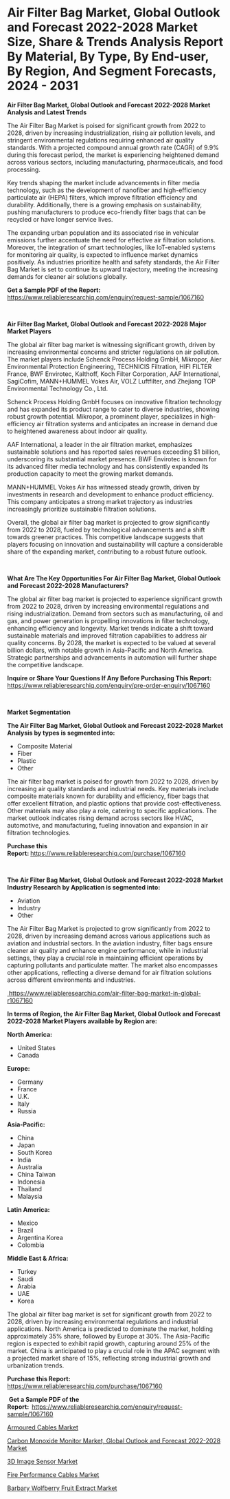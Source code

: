 <p><h1>Air Filter Bag Market, Global Outlook and Forecast 2022-2028 Market Size, Share & Trends Analysis Report By Material, By Type, By End-user, By Region, And Segment Forecasts, 2024 - 2031</h1></p><p><strong>Air Filter Bag Market, Global Outlook and Forecast 2022-2028 Market Analysis and Latest Trends</strong></p>
<p><p>The Air Filter Bag Market is poised for significant growth from 2022 to 2028, driven by increasing industrialization, rising air pollution levels, and stringent environmental regulations requiring enhanced air quality standards. With a projected compound annual growth rate (CAGR) of 9.9% during this forecast period, the market is experiencing heightened demand across various sectors, including manufacturing, pharmaceuticals, and food processing.</p><p>Key trends shaping the market include advancements in filter media technology, such as the development of nanofiber and high-efficiency particulate air (HEPA) filters, which improve filtration efficiency and durability. Additionally, there is a growing emphasis on sustainability, pushing manufacturers to produce eco-friendly filter bags that can be recycled or have longer service lives. </p><p>The expanding urban population and its associated rise in vehicular emissions further accentuate the need for effective air filtration solutions. Moreover, the integration of smart technologies, like IoT-enabled systems for monitoring air quality, is expected to influence market dynamics positively. As industries prioritize health and safety standards, the Air Filter Bag Market is set to continue its upward trajectory, meeting the increasing demands for cleaner air solutions globally.</p></p>
<p><strong>Get a Sample PDF of the Report:&nbsp;</strong> <a href="https://www.reliableresearchiq.com/enquiry/request-sample/1067160?utm_campaign=1087&utm_medium=2&utm_source=Github&utm_content=ia&utm_term=04122024&utm_id=air-filter-bag-market-global-outlook-and-forecast-2022-2028">https://www.reliableresearchiq.com/enquiry/request-sample/1067160</a></p>
<p>&nbsp;</p>
<p><strong>Air Filter Bag Market, Global Outlook and Forecast 2022-2028 Major Market Players</strong></p>
<p><p>The global air filter bag market is witnessing significant growth, driven by increasing environmental concerns and stricter regulations on air pollution. The market players include Schenck Process Holding GmbH, Mikropor, Aier Environmental Protection Engineering, TECHNICIS Filtration, HIFI FILTER France, BWF Envirotec, Kalthoff, Koch Filter Corporation, AAF International, SagiCofim, MANN+HUMMEL Vokes Air, VOLZ Luftfilter, and Zhejiang TOP Environmental Technology Co., Ltd.</p><p>Schenck Process Holding GmbH focuses on innovative filtration technology and has expanded its product range to cater to diverse industries, showing robust growth potential. Mikropor, a prominent player, specializes in high-efficiency air filtration systems and anticipates an increase in demand due to heightened awareness about indoor air quality.</p><p>AAF International, a leader in the air filtration market, emphasizes sustainable solutions and has reported sales revenues exceeding $1 billion, underscoring its substantial market presence. BWF Envirotec is known for its advanced filter media technology and has consistently expanded its production capacity to meet the growing market demands.</p><p>MANN+HUMMEL Vokes Air has witnessed steady growth, driven by investments in research and development to enhance product efficiency. This company anticipates a strong market trajectory as industries increasingly prioritize sustainable filtration solutions.</p><p>Overall, the global air filter bag market is projected to grow significantly from 2022 to 2028, fueled by technological advancements and a shift towards greener practices. This competitive landscape suggests that players focusing on innovation and sustainability will capture a considerable share of the expanding market, contributing to a robust future outlook.</p></p>
<p>&nbsp;</p>
<p><strong>What Are The Key Opportunities For Air Filter Bag Market, Global Outlook and Forecast 2022-2028 Manufacturers?</strong></p>
<p><p>The global air filter bag market is projected to experience significant growth from 2022 to 2028, driven by increasing environmental regulations and rising industrialization. Demand from sectors such as manufacturing, oil and gas, and power generation is propelling innovations in filter technology, enhancing efficiency and longevity. Market trends indicate a shift toward sustainable materials and improved filtration capabilities to address air quality concerns. By 2028, the market is expected to be valued at several billion dollars, with notable growth in Asia-Pacific and North America. Strategic partnerships and advancements in automation will further shape the competitive landscape.</p></p>
<p><strong>Inquire or Share Your Questions If Any Before Purchasing This Report:</strong> <a href="https://www.reliableresearchiq.com/enquiry/pre-order-enquiry/1067160?utm_campaign=1087&utm_medium=2&utm_source=Github&utm_content=ia&utm_term=04122024&utm_id=air-filter-bag-market-global-outlook-and-forecast-2022-2028">https://www.reliableresearchiq.com/enquiry/pre-order-enquiry/1067160</a></p>
<p>&nbsp;</p>
<p><strong>Market Segmentation</strong></p>
<p><strong>The Air Filter Bag Market, Global Outlook and Forecast 2022-2028 Market Analysis by types is segmented into:</strong></p>
<p><ul><li>Composite Material</li><li>Fiber</li><li>Plastic</li><li>Other</li></ul></p>
<p><p>The air filter bag market is poised for growth from 2022 to 2028, driven by increasing air quality standards and industrial needs. Key materials include composite materials known for durability and efficiency, fiber bags that offer excellent filtration, and plastic options that provide cost-effectiveness. Other materials may also play a role, catering to specific applications. The market outlook indicates rising demand across sectors like HVAC, automotive, and manufacturing, fueling innovation and expansion in air filtration technologies.</p></p>
<p><strong>Purchase this Report:&nbsp;</strong><a href="https://www.reliableresearchiq.com/purchase/1067160?utm_campaign=1087&utm_medium=2&utm_source=Github&utm_content=ia&utm_term=04122024&utm_id=air-filter-bag-market-global-outlook-and-forecast-2022-2028">https://www.reliableresearchiq.com/purchase/1067160</a></p>
<p>&nbsp;</p>
<p><strong>The Air Filter Bag Market, Global Outlook and Forecast 2022-2028 Market Industry Research by Application is segmented into:</strong></p>
<p><ul><li>Aviation</li><li>Industry</li><li>Other</li></ul></p>
<p><p>The Air Filter Bag Market is projected to grow significantly from 2022 to 2028, driven by increasing demand across various applications such as aviation and industrial sectors. In the aviation industry, filter bags ensure cleaner air quality and enhance engine performance, while in industrial settings, they play a crucial role in maintaining efficient operations by capturing pollutants and particulate matter. The market also encompasses other applications, reflecting a diverse demand for air filtration solutions across different environments and industries.</p></p>
<p><a href="https://www.reliableresearchiq.com/air-filter-bag-market-in-global-r1067160?utm_campaign=1087&utm_medium=2&utm_source=Github&utm_content=ia&utm_term=04122024&utm_id=air-filter-bag-market-global-outlook-and-forecast-2022-2028">&nbsp;https://www.reliableresearchiq.com/air-filter-bag-market-in-global-r1067160</a></p>
<p><strong>In terms of Region, the Air Filter Bag Market, Global Outlook and Forecast 2022-2028 Market Players available by Region are:</strong></p>
<p>
    <p> <strong> North America: </strong>
        <ul>
            <li>United States</li>
            <li>Canada</li>
        </ul>
        </p> 
    <p> <strong> Europe: </strong>
        <ul>
            <li>Germany</li>
            <li>France</li>
            <li>U.K.</li>
            <li>Italy</li>
            <li>Russia</li>
        </ul>
        </p> 
    <p> <strong> Asia-Pacific: </strong>
        <ul>
            <li>China</li>
            <li>Japan</li>
            <li>South Korea</li>
            <li>India</li>
            <li>Australia</li>
            <li>China Taiwan</li>
            <li>Indonesia</li>
            <li>Thailand</li>
            <li>Malaysia</li>
        </ul>
        </p> 
    <p> <strong> Latin America: </strong>
        <ul>
            <li>Mexico</li>
            <li>Brazil</li>
            <li>Argentina Korea</li>
            <li>Colombia</li>
        </ul>
        </p> 
    <p> <strong> Middle East & Africa: </strong>
        <ul>
            <li>Turkey</li>
            <li>Saudi</li>
            <li>Arabia</li>
            <li>UAE</li>
            <li>Korea</li>
        </ul>
    </p>
    </p>
<p><p>The global air filter bag market is set for significant growth from 2022 to 2028, driven by increasing environmental regulations and industrial applications. North America is predicted to dominate the market, holding approximately 35% share, followed by Europe at 30%. The Asia-Pacific region is expected to exhibit rapid growth, capturing around 25% of the market. China is anticipated to play a crucial role in the APAC segment with a projected market share of 15%, reflecting strong industrial growth and urbanization trends.</p></p>
<p><strong>Purchase this Report: </strong><a href="https://www.reliableresearchiq.com/purchase/1067160?utm_campaign=1087&utm_medium=2&utm_source=Github&utm_content=ia&utm_term=04122024&utm_id=air-filter-bag-market-global-outlook-and-forecast-2022-2028">https://www.reliableresearchiq.com/purchase/1067160</a></p>
<p>&nbsp;<strong>Get a Sample PDF of the Report:&nbsp;&nbsp;</strong><a href="https://www.reliableresearchiq.com/enquiry/request-sample/1067160?utm_campaign=1087&utm_medium=2&utm_source=Github&utm_content=ia&utm_term=04122024&utm_id=air-filter-bag-market-global-outlook-and-forecast-2022-2028">https://www.reliableresearchiq.com/enquiry/request-sample/1067160</a></p>
<p><strong></strong></p>
<p><p><a href="https://www.linkedin.com/pulse/projected-cagr-99-armoured-cables-market-analysis-production-pifxe?utm_campaign=1087&utm_medium=2&utm_source=Github&utm_content=ia&utm_term=04122024&utm_id=air-filter-bag-market-global-outlook-and-forecast-2022-2028">Armoured Cables Market</a></p><p><a href="https://github.com/manesros8/Market-Research-Report-List-1/blob/main/carbon-monoxide-monitor-market-global-outlook-and-forecast-2022-2028-market.md?utm_campaign=1087&utm_medium=2&utm_source=Github&utm_content=ia&utm_term=04122024&utm_id=air-filter-bag-market-global-outlook-and-forecast-2022-2028">Carbon Monoxide Monitor Market, Global Outlook and Forecast 2022-2028 Market</a></p><p><a href="https://issuu.com/reportprime-2/docs/3d-image-sensor-market-size-2030.pptx?utm_campaign=1087&utm_medium=2&utm_source=Github&utm_content=ia&utm_term=04122024&utm_id=air-filter-bag-market-global-outlook-and-forecast-2022-2028">3D Image Sensor Market</a></p><p><a href="https://www.linkedin.com/pulse/fire-performance-cables-market-velocity-12-cagr-trajectory-7aaic?utm_campaign=1087&utm_medium=2&utm_source=Github&utm_content=ia&utm_term=04122024&utm_id=air-filter-bag-market-global-outlook-and-forecast-2022-2028">Fire Performance Cables Market</a></p><p><a href="https://issuu.com/reportprime-2/docs/barbary-wolfberry-fruit-extract-market-size-2030.p?utm_campaign=1087&utm_medium=2&utm_source=Github&utm_content=ia&utm_term=04122024&utm_id=air-filter-bag-market-global-outlook-and-forecast-2022-2028">Barbary Wolfberry Fruit Extract Market</a></p></p>
